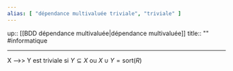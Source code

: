 ```yaml
---
alias: [ "dépendance multivaluée triviale", "triviale" ]
---
```

up:: [[BDD dépendance multivaluée|dépendance multivaluée]]
title:: ""
#informatique 

---

X -->> Y est triviale si $Y \subseteq X$ ou $X \cup Y = \text{sort}(R)$
